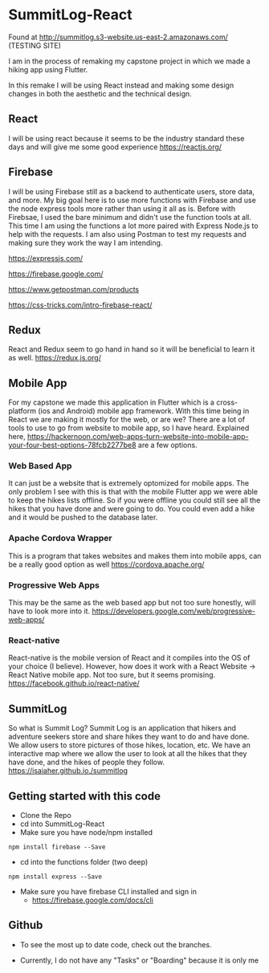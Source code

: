 # SummitLog-React

Found at http://summitlog.s3-website.us-east-2.amazonaws.com/  (TESTING SITE)

I am in the process of remaking my capstone project in which we made a hiking app using Flutter.

In this remake I will be using React instead and making some design changes in both the aesthetic and the technical design.

## React

I will be using react because it seems to be the industry standard these days and will give me some good experience
https://reactjs.org/

## Firebase

I will be using Firebase still as a backend to authenticate users, store data, and more.
My big goal here is to use more functions with Firebase and use the node express tools more rather than using it all as is. Before with Firebsae, I used the bare minimum and didn't use the function tools at all. This time I am using the functions a lot more paired with Express Node.js to help with the requests. I am also using Postman to test my requests and making sure they work the way I am intending. 

https://expressjs.com/

https://firebase.google.com/

https://www.getpostman.com/products

https://css-tricks.com/intro-firebase-react/

## Redux

React and Redux seem to go hand in hand so it will be beneficial to learn it as well.
https://redux.js.org/

## Mobile App

For my capstone we made this application in Flutter which is a cross-platform (ios and Android) mobile app framework. 
With this time being in React we are making it mostly for the web, or are we? There are a lot of tools to use to go from website to mobile app, so I have heard. Explained here, https://hackernoon.com/web-apps-turn-website-into-mobile-app-your-four-best-options-78fcb2277be8 are a few options.

### Web Based App
It can just be a website that is extremely optomized for mobile apps. The only problem I see with this is that with the mobile Flutter app we were able to keep the hikes lists offline. So if you were offline you could still see all the hikes that you have done and were going to do. You could even add a hike and it would be pushed to the database later.

### Apache Cordova Wrapper
This is a program that takes websites and makes them into mobile apps, can be a really good option as well
https://cordova.apache.org/

### Progressive Web Apps
This may be the same as the web based app but not too sure honestly, will have to look more into it.
https://developers.google.com/web/progressive-web-apps/


### React-native
React-native is the mobile version of React and it compiles into the OS of your choice (I believe). However, how does it work with a React Website -> React Native mobile app. Not too sure, but it seems promising.
https://facebook.github.io/react-native/


## SummitLog
So what is Summit Log? Summit Log is an application that hikers and adventure seekers store and share hikes they want to do and have done. We allow users to store pictures of those hikes, location, etc. We have an interactive map where we allow the user to look at all the hikes that they have done, and the hikes of people they follow. 
https://isaiaher.github.io./summitlog


## Getting started with this code

- Clone the Repo
- cd into SummitLog-React
- Make sure you have node/npm installed
```
npm install firebase --Save
```
- cd into the functions folder (two deep)
```
npm install express --Save
```
- Make sure you have firebase CLI installed and sign in
  - https://firebase.google.com/docs/cli

## Github

- To see the most up to date code, check out the branches. 

- Currently, I do not have any "Tasks" or "Boarding" because it is only me

